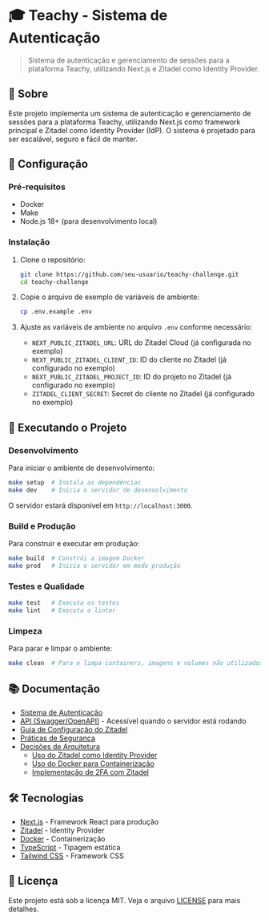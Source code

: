 # 🎓 Teachy - Sistema de Autenticação

> Sistema de autenticação e gerenciamento de sessões para a plataforma Teachy, utilizando Next.js e Zitadel como Identity Provider.

## 📌 Sobre

Este projeto implementa um sistema de autenticação e gerenciamento de sessões para a plataforma Teachy, utilizando Next.js como framework principal e Zitadel como Identity Provider (IdP). O sistema é projetado para ser escalável, seguro e fácil de manter.

## 🔧 Configuração

### Pré-requisitos

- Docker
- Make
- Node.js 18+ (para desenvolvimento local)

### Instalação

1. Clone o repositório:

   ```bash
   git clone https://github.com/seu-usuario/teachy-challenge.git
   cd teachy-challenge
   ```

1. Copie o arquivo de exemplo de variáveis de ambiente:

   ```bash
   cp .env.example .env
   ```

1. Ajuste as variáveis de ambiente no arquivo `.env` conforme necessário:
   - `NEXT_PUBLIC_ZITADEL_URL`: URL do Zitadel Cloud (já configurada no exemplo)
   - `NEXT_PUBLIC_ZITADEL_CLIENT_ID`: ID do cliente no Zitadel (já configurado no exemplo)
   - `NEXT_PUBLIC_ZITADEL_PROJECT_ID`: ID do projeto no Zitadel (já configurado no exemplo)
   - `ZITADEL_CLIENT_SECRET`: Secret do cliente no Zitadel (já configurado no exemplo)

## 🚀 Executando o Projeto

### Desenvolvimento

Para iniciar o ambiente de desenvolvimento:

```bash
make setup  # Instala as dependências
make dev    # Inicia o servidor de desenvolvimento
```

O servidor estará disponível em `http://localhost:3000`.

### Build e Produção

Para construir e executar em produção:

```bash
make build  # Constrói a imagem Docker
make prod   # Inicia o servidor em modo produção
```

### Testes e Qualidade

```bash
make test   # Executa os testes
make lint   # Executa o linter
```

### Limpeza

Para parar e limpar o ambiente:

```bash
make clean  # Para e limpa containers, imagens e volumes não utilizados
```

## 📚 Documentação

- [Sistema de Autenticação](docs/authentication-system.md)
- [API (Swagger/OpenAPI)](http://localhost:3000/api-docs) - Acessível quando o servidor está rodando
- [Guia de Configuração do Zitadel](docs/guides/zitadel-configuration.md)
- [Práticas de Segurança](docs/security/security-practices.md)
- [Decisões de Arquitetura](docs/adr/)
  - [Uso do Zitadel como Identity Provider](docs/adr/0001-uso-do-zitadel-como-identity-provider.md)
  - [Uso do Docker para Containerização](docs/adr/0002-uso-de-docker-para-containerizacao.md)
  - [Implementação de 2FA com Zitadel](docs/adr/0003-implementacao-de-2fa-com-zitadel.md)

## 🛠️ Tecnologias

- [Next.js](https://nextjs.org/) - Framework React para produção
- [Zitadel](https://zitadel.com/) - Identity Provider
- [Docker](https://www.docker.com/) - Containerização
- [TypeScript](https://www.typescriptlang.org/) - Tipagem estática
- [Tailwind CSS](https://tailwindcss.com/) - Framework CSS

## 📝 Licença

Este projeto está sob a licença MIT. Veja o arquivo [LICENSE](LICENSE) para mais detalhes.
